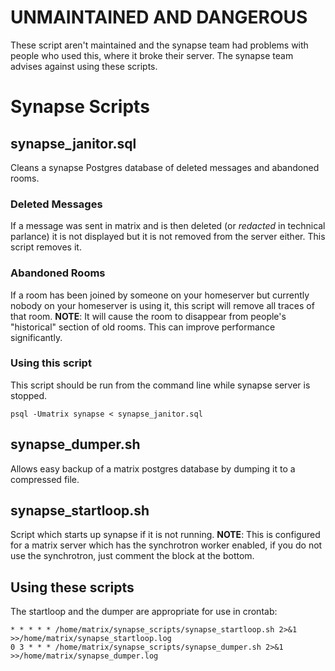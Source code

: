 # UNMAINTAINED AND DANGEROUS
These script aren't maintained and the synapse team had problems with people who used this, where it broke their server.
The synapse team advises against using these scripts.

# Synapse Scripts

## synapse_janitor.sql
Cleans a synapse Postgres database of deleted messages and abandoned rooms.

### Deleted Messages
If a message was sent in matrix and is then deleted (or *redacted* in technical parlance) it is not displayed but it is not removed from the server either. This script removes it.

### Abandoned Rooms
If a room has been joined by someone on your homeserver but currently nobody on your homeserver is using it, this script will remove all traces of that room. **NOTE**: It will cause the room to disappear from people's "historical" section of old rooms.
This can improve performance significantly.

### Using this script
This script should be run from the command line while synapse server is stopped.

```
psql -Umatrix synapse < synapse_janitor.sql
```

## synapse_dumper.sh
Allows easy backup of a matrix postgres database by dumping it to a compressed file.

## synapse_startloop.sh
Script which starts up synapse if it is not running. **NOTE**: This is configured for a matrix server which has the synchrotron
worker enabled, if you do not use the synchrotron, just comment the block at the bottom.

## Using these scripts

The startloop and the dumper are appropriate for use in crontab:

```
* * * * * /home/matrix/synapse_scripts/synapse_startloop.sh 2>&1 >>/home/matrix/synapse_startloop.log
0 3 * * * /home/matrix/synapse_scripts/synapse_dumper.sh 2>&1 >>/home/matrix/synapse_dumper.log
```
